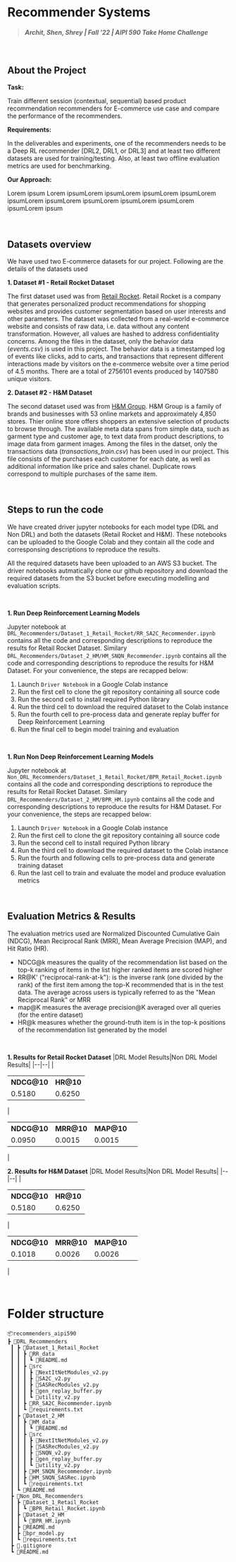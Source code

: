 # Recommender Systems
> #### _Archit, Shen, Shrey | Fall '22 | AIPI 590 Take Home Challenge_
&nbsp;

## About the Project

**Task:** 

Train different session (contextual, sequential) based product recommendation
recommenders for E-commerce use case and compare the performance of the recommenders.

**Requirements:**

In the deliverables and experiments, one of the recommenders needs to be a Deep RL
recommender [DRL2, DRL1, or DRL3] and at least two different datasets are used for
training/testing. Also, at least two offline evaluation metrics are used for benchmarking.

**Our Approach:**

Lorem ipsum Lorem ipsumLorem ipsumLorem ipsumLorem ipsumLorem ipsumLorem ipsumLorem ipsumLorem ipsumLorem ipsumLorem ipsumLorem ipsum

&nbsp;
## Datasets overview
We have used two E-commerce datasets for our project. Following are the details of the datasets used

**1. Dataset #1 - Retail Rocket Dataset**

The first dataset used was from [Retail Rocket](https://www.kaggle.com/datasets/retailrocket/ecommerce-dataset). Retail Rocket is a company that generates personalized product recommendations for shopping websites and provides customer segmentation based on user interests and other parameters. The dataset was collected from a real-world e-commerce website and consists of raw data, i.e. data without any content transformation. However, all values are hashed to address confidentiality concerns. Among the files in the dataset, only the behavior data (_events.csv_) is used in this project. The behavior data is a timestamped log of events like clicks, add to carts, and transactions that represent different interactions made by visitors on the e-commerce website over a time period of 4.5 months. There are a total of 2756101 events produced by 1407580 unique visitors. 

**2. Dataset #2 - H&M Dataset**

The second dataset used was from [H&M Group](https://www.kaggle.com/competitions/h-and-m-personalized-fashion-recommendations/data?select=transactions_train.csv). H&M Group is a family of brands and businesses with 53 online markets and approximately 4,850 stores. Thier online store offers shoppers an extensive selection of products to browse through. The available meta data spans from simple data, such as garment type and customer age, to text data from product descriptions, to image data from garment images. Among the files in the datset, only the transactions data (_transactions_train.csv_) has been used in our project. This file consists of the purchases each customer for each date, as well as additional information like price and sales chanel. Duplicate rows correspond to multiple purchases of the same item.

&nbsp;
## Steps to run the code

We have created driver jupyter notebooks for each model type (DRL and Non DRL) and both the datasets (Retail Rocket and H&M). These notebooks can be uploaded to the Google Colab and they contain all the code and corresponsing descriptions to reproduce the results.

All the required datasets have been uploaded to an AWS S3 bucket. The driver notebooks autmatically clone our github repository and download the required datasets from the S3 bucket before executing modelling and evaluation scripts.

&nbsp;

**1. Run Deep Reinforcement Learning Models**

Jupyter notebook at  `DRL_Recommenders/Dataset_1_Retail_Rocket/RR_SA2C_Recommender.ipynb` contains all the code and corresponding descriptions to reproduce the results for Retail Rocket Dataset. Similary `DRL_Recommenders/Dataset_2_HM/HM_SNQN_Recommender.ipynb` contains all the code and corresponding descriptions to reproduce the results for H&M Dataset. For your convenience, the steps are recapped below:
1. Launch `Driver Notebook` in a Google Colab instance
2. Run the first cell to clone the git repository containing all source code
3. Run the second cell to install required Python library
4. Run the third cell to download the required dataset to the Colab instance
5. Run the fourth cell to pre-process data and generate replay buffer for Deep Reinforcement Learning
6. Run the final cell to begin model training and evaluation

&nbsp;

**1. Run Non Deep Reinforcement Learning Models**

Jupyter notebook at  `Non_DRL_Recommenders/Dataset_1_Retail_Rocket/BPR_Retail_Rocket.ipynb` contains all the code and corresponding descriptions to reproduce the results for Retail Rocket Dataset. Similary `DRL_Recommenders/Dataset_2_HM/BPR_HM.ipynb` contains all the code and corresponding descriptions to reproduce the results for H&M Dataset. For your convenience, the steps are recapped below:
1. Launch `Driver Notebook` in a Google Colab instance
2. Run the first cell to clone the git repository containing all source code
3. Run the second cell to install required Python library
4. Run the third cell to download the required dataset to the Colab instance
5. Run the fourth and following cells to pre-process data and generate training dataset
6. Run the last cell to train and evaluate the model and produce evaluation metrics

&nbsp;
## Evaluation Metrics & Results
The evaluation metrics used are Normalized Discounted Cumulative Gain (NDCG), Mean Reciprocal Rank (MRR), Mean Average Precision (MAP), and Hit Ratio (HR).

- NDCG@k measures the quality of the recommendation list based on the top-k ranking of items in the list higher ranked items are scored higher
- RR@K' ("reciprocal-rank-at-k"): is the inverse rank (one divided by the rank) of the first item among the top-K recommended that is in the test data. The average across users is typically referred to as the "Mean Reciprocal Rank" or MRR
- map@K measures the average precision@K averaged over all queries (for the entire dataset)
- HR@k measures whether the ground-truth item is in the top-k positions of the recommendation list generated by the model

&nbsp;

**1. Results for Retail Rocket Dataset**
|DRL Model Results|Non DRL Model Results|
|--|--|
|<table> <tr><th>NDCG@10</th><th>HR@10</th></tr><tr><td>0.5180</td><td>0.6250</td></tr> </table>|<table> <tr><th>NDCG@10</th><th>MRR@10</th><th>MAP@10</th></tr><tr><td>0.0950</td><td>0.0015</td><td>0.0015<td></tr> </table>|

**2. Results for H&M Dataset**
|DRL Model Results|Non DRL Model Results|
|--|--|
|<table> <tr><th>NDCG@10</th><th>HR@10</th></tr><tr><td>0.5180</td><td>0.6250</td></tr> </table>|<table> <tr><th>NDCG@10</th><th>MRR@10</th><th>MAP@10</th></tr><tr><td>0.1018</td><td>0.0026</td><td>0.0026<td></tr> </table>|

&nbsp;
# Folder structure

```
📦recommenders_aipi590
┣ 📂DRL_Recommenders
 ┃ ┣ 📂Dataset_1_Retail_Rocket
 ┃ ┃ ┣ 📂RR_data
 ┃ ┃ ┃ ┗ 📜README.md
 ┃ ┃ ┣ 📂src
 ┃ ┃ ┃ ┣ 📜NextItNetModules_v2.py
 ┃ ┃ ┃ ┣ 📜SA2C_v2.py
 ┃ ┃ ┃ ┣ 📜SASRecModules_v2.py
 ┃ ┃ ┃ ┣ 📜gen_replay_buffer.py
 ┃ ┃ ┃ ┗ 📜utility_v2.py
 ┃ ┃ ┣ 📜RR_SA2C_Recommender.ipynb
 ┃ ┃ ┗ 📜requirements.txt
 ┃ ┣ 📂Dataset_2_HM
 ┃ ┃ ┣ 📂HM_data
 ┃ ┃ ┃ ┗ 📜README.md
 ┃ ┃ ┣ 📂src
 ┃ ┃ ┃ ┣ 📜NextItNetModules_v2.py
 ┃ ┃ ┃ ┣ 📜SASRecModules_v2.py
 ┃ ┃ ┃ ┣ 📜SNQN_v2.py
 ┃ ┃ ┃ ┣ 📜gen_replay_buffer.py
 ┃ ┃ ┃ ┗ 📜utility_v2.py
 ┃ ┃ ┣ 📜HM_SNQN_Recommender.ipynb
 ┃ ┃ ┣ 📜HM_SNQN_SASRec.ipynb
 ┃ ┃ ┗ 📜requirements.txt
 ┃ ┗ 📜README.md
 ┣ 📂Non_DRL_Recommenders
 ┃ ┣ 📂Dataset_1_Retail_Rocket
 ┃ ┃ ┗ 📜BPR_Retail_Rocket.ipynb
 ┃ ┣ 📂Dataset_2_HM
 ┃ ┃ ┗ 📜BPR_HM.ipynb
 ┃ ┣ 📜README.md
 ┃ ┣ 📜bpr_model.py
 ┃ ┗ 📜requirements.txt
 ┣ 📜.gitignore
 ┗ 📜README.md
```